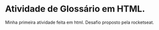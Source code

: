 # Atividade de Glossário em HTML.
Minha primeira atividade feita em html. Desafio proposto pela rocketseat.
